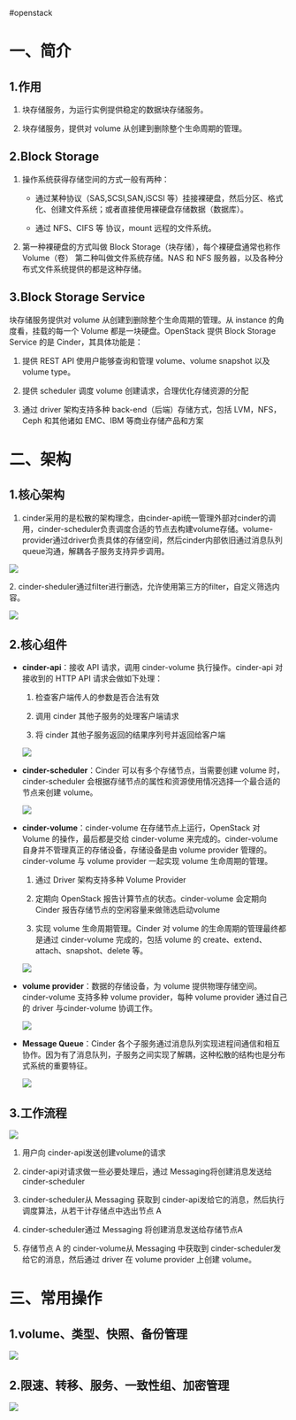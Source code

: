 #openstack

# 一、简介

## 1.作用

1.  块存储服务，为运行实例提供稳定的数据块存储服务。

2.  块存储服务，提供对 volume 从创建到删除整个生命周期的管理。

## 2.Block Storage

1.  操作系统获得存储空间的方式一般有两种：

    *   通过某种协议（SAS,SCSI,SAN,iSCSI 等）挂接裸硬盘，然后分区、格式化、创建文件系统；或者直接使用裸硬盘存储数据（数据库）。

    *   通过 NFS、CIFS 等 协议，mount 远程的文件系统。

2.  第一种裸硬盘的方式叫做 Block Storage（块存储），每个裸硬盘通常也称作 Volume（卷） 第二种叫做文件系统存储。NAS 和 NFS 服务器，以及各种分布式文件系统提供的都是这种存储。

## 3.Block Storage Service

块存储服务提供对 volume 从创建到删除整个生命周期的管理。从 instance 的角度看，挂载的每一个 Volume 都是一块硬盘。OpenStack 提供 Block Storage Service 的是 Cinder，其具体功能是：

1.  提供 REST API 使用户能够查询和管理 volume、volume snapshot 以及 volume type。

2.  提供 scheduler 调度 volume 创建请求，合理优化存储资源的分配

3.  通过 driver 架构支持多种 back-end（后端）存储方式，包括 LVM，NFS，Ceph 和其他诸如 EMC、IBM 等商业存储产品和方案

# 二、架构

## 1.核心架构

1.  cinder采用的是松散的架构理念，由cinder-api统一管理外部对cinder的调用，cinder-scheduler负责调度合适的节点去构建volume存储。volume-provider通过driver负责具体的存储空间，然后cinder内部依旧通过消息队列queue沟通，解耦各子服务支持异步调用。

![](assets/OpenStack之Cinder组件详解/image-20221127212437564.png)

2\. cinder-sheduler通过filter进行删选，允许使用第三方的filter，自定义筛选内容。

![](assets/OpenStack之Cinder组件详解/image-20221127212444515.png)

## 2.核心组件

*   **cinder-api**：接收 API 请求，调用 cinder-volume 执行操作。cinder-api 对接收到的 HTTP API 请求会做如下处理：

    1.  检查客户端传人的参数是否合法有效

    2.  调用 cinder 其他子服务的处理客户端请求

    3.  将 cinder 其他子服务返回的结果序列号并返回给客户端

    ![](assets/OpenStack之Cinder组件详解/image-20221127212453162.png)

*   **cinder-scheduler**：Cinder 可以有多个存储节点，当需要创建 volume 时，cinder-scheduler 会根据存储节点的属性和资源使用情况选择一个最合适的节点来创建 volume。

    ![](assets/OpenStack之Cinder组件详解/image-20221127212500302.png)

*   **cinder-volume**：cinder-volume 在存储节点上运行，OpenStack 对 Volume 的操作，最后都是交给 cinder-volume 来完成的。cinder-volume 自身并不管理真正的存储设备，存储设备是由 volume provider 管理的。cinder-volume 与 volume provider 一起实现 volume 生命周期的管理。

    1.  通过 Driver 架构支持多种 Volume Provider

    2.  定期向 OpenStack 报告计算节点的状态。cinder-volume 会定期向 Cinder 报告存储节点的空闲容量来做筛选启动volume

    3.  实现 volume 生命周期管理。Cinder 对 volume 的生命周期的管理最终都是通过 cinder-volume 完成的，包括 volume 的 create、extend、attach、snapshot、delete 等。

    ![](assets/OpenStack之Cinder组件详解/image-20221127212508867.png)

*   **volume provider**：数据的存储设备，为 volume 提供物理存储空间。 cinder-volume 支持多种 volume provider，每种 volume provider 通过自己的 driver 与cinder-volume 协调工作。

    ![](assets/OpenStack之Cinder组件详解/image-20221127212516616.png)

*   **Message Queue**：Cinder 各个子服务通过消息队列实现进程间通信和相互协作。因为有了消息队列，子服务之间实现了解耦，这种松散的结构也是分布式系统的重要特征。

    ![](assets/OpenStack之Cinder组件详解/image-20221127212524062.png)

## 3.工作流程

![](assets/OpenStack之Cinder组件详解/image-20221127212531401.png)

1.  用户向 cinder-api发送创建volume的请求

2.  cinder-api对请求做一些必要处理后，通过 Messaging将创建消息发送给cinder-scheduler

3.  cinder-scheduler从 Messaging 获取到 cinder-api发给它的消息，然后执行调度算法，从若干计存储点中选出节点 A

4.  cinder-scheduler通过 Messaging 将创建消息发送给存储节点A

5.  存储节点 A 的 cinder-volume从 Messaging 中获取到 cinder-scheduler发给它的消息，然后通过 driver 在 volume provider 上创建 volume。

# 三、常用操作

## 1.volume、类型、快照、备份管理

![](assets/OpenStack之Cinder组件详解/image-20221127212539476.png)

## 2.限速、转移、服务、一致性组、加密管理

![](assets/OpenStack之Cinder组件详解/image-20221127212546069.png)
